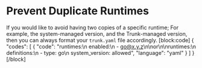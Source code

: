 # Prevent Duplicate Runtimes

If you would like to avoid having two copies of a specific runtime; For example, the system-managed version, and the Trunk-managed version, then you can always format your `trunk.yaml` file accordingly. \[block:code] { "codes": \[ { "code": "runtimes:\n enabled:\n - go@x.y.z\n\nor\n\nruntimes:\n definitions:\n - type: go\n system\_version: allowed", "language": "yaml" } ] } \[/block]
